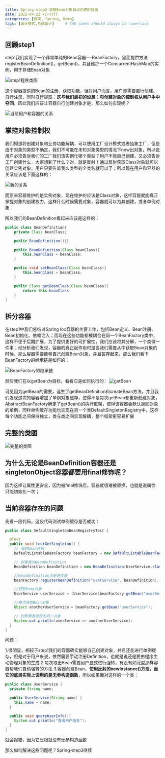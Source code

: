 ```yaml
---
title: Spring-step2-掌握Bean对象自动创建的容器
date: 2022-04-22 +/-TTTT
categories: [框架, Spring, Demo]
tags: [设计模式,系统设计]     # TAG names should always be lowercase
---
```


## 回顾step1

step1我们实现了一个非常单纯的Bean容器---BeanFactory，里面提供方法registerBeanDefinition()，getBean()，并且维护一个ConcurrentHashMap的实例，用于存储Bean对象

![step1程序类图](/blog/202204212141036.png "step1程序类图")

这个容器提供的Bean的注册、获取功能，但对用户而言，用户却需要自行创建、自行注册、同时自行提取；**这与我们最初的设想：将创建对象的控制权从用户手中夺回**，因此我们应该让容器自行创建对象才是，那么如何实现呢？

![当前用户和容器的关系](/blog/202204221117021.png "当前用户和容器的关系")

## 掌控对象控制权

我们知道将创建对象和业务功能解耦，可以使用工厂设计模式或者抽象工厂，但是由于对象的类型不确定，我们不可能在未知对象类型的情况下new出对象，所以说用户必须告诉我们的工厂我们该实例化哪个类型？用户不能自己创建，又必须告诉工厂创建什么，大家想到了什么？对，就是反射！通过反射获取Class对象就可以创建实例对象，用户只要告诉我么类型的全类名就可以了；所以现在用户和容器的关系应该是下面这样的：

![新的关系](/blog/202204221129943.png "新的关系")

而原来容器维护的是实例对象，现在维护的应该是Class对象，这样容器就能真正掌握对象的创建权力，这样什么时候需要对象，容器就可以为其创建，或者单例对象

所以我们的BeanDefinition看起来应该是这样的：

```java
public class BeanDefinition{
    private Class beanClass;

    public BeanDefinition(){}

    public BeanDefinition(Class beanClass){
        this.beanClass = beanClass;
    }

    public void setBeanClass(Class beanClass){
        this.beanClass = beanClass;
    }

    public Class getBeanClass(Class beanClass){
        return this.beanClass
    }
}
```

## 拆分容器

在step1中我们总结过Spring Ioc容器的主要工作，包括Bean定义、Bean注册、Bean初始化、依赖注入；而现在这些功能都被耦合在同一个BeanFactory类中，这样不便于后期扩展，为了提供更好的可扩展性，我们应该将其分解，一个类做一件事；经分析我们发现，容器的真正起作用时是当我们需要从中获取Bean对象的时候，那么容器需要能够自己创建Bean对象，并且暂存起来，那么我们看下BeanFactory的继承链是如何的：

![BeanFactory的继承链](/blog/202204251710776.png "BeanFactory的继承链")

然后我们在以getBean为目标，看看它是如何执行的：
![getBean](/blog/202204271635434.png "getBean")

可见因为getBean的需要，诞生了getBeanDefinition和createBean方法，并且我们发现这次的容器增加了单例对象缓存，使得不是每次getBean都重新创建对象，AbstractBeanFactory确定了getBean()的执行框架，使得该容器会默认返回对象的单例，同样单例缓存功能也实现在另一个类DefaultSingletonRegistry中，这样每个功能之间保持独立，类与类之间实现解耦，整个框架更容易扩展

## 完整的类图
![完整的类图](https://cdn.jsdelivr.net/gh/Casflawed/img-host@master/blog/202204271715202.png "完整的类图")

## 为什么无论是BeanDefinition容器还是singletonObject容器都要用final修饰呢？
因为这样让属性更安全，因为被final修饰后，容器就很难被替换，也就是说属性只能初始化一次；

## 当前容器存在的问题
先看一段代码，这段代码测试单例缓存是否成功：

```java
public class DefaultSingletonBeanRegistryTest {

  @Test
  public void testGetSingleton() {
    // 我的bean容器
    DefaultListableBeanFactory beanFactory = new DefaultListableBeanFactory();

    // 创建我的BeanDefinition
    BeanDefinition beanDefinition = new BeanDefinition(UserService.class);

    //BeanDefinition注册进容器
    beanFactory.registerBeanDefinition("userService", beanDefinition);

    //获取Bean对象
    UserService userService = (UserService)beanFactory.getBean("userService");

    //再次获取Bean对象
    Object anotherUserService = beanFactory.getBean("userService");

    // 判断两者是否为同一对象
    System.out.println(userService == anotherUserService);
  }
}
```

问题：

1.很明显，相较于step1我们的容器确实能够自己创建对象，并且还能进行单例缓存，但是对于用户来说，依然需要手动注册Definition，也就是说还是要由程序主动管理对象的生成
2.每次取出Bean需要用户显式进行强转，有没有如泛型那样容器帮我们自动强转的方法
3.容器创建Bean，**使用反射的newInstance()方法，而它的底层实际上调用的是无参构造函数**，所以如果面对这样的一个类：

```java
public class UserService {
  private String name;

  public UserService(String name) {
    this.name = name;
  }

  public void queryUserInfo(){
    System.out.println("查询用户信息");
  }
}
```

就会报错，因为它压根就没有无参构造函数

那么如何解决这些问题呢？Spring-step3继续